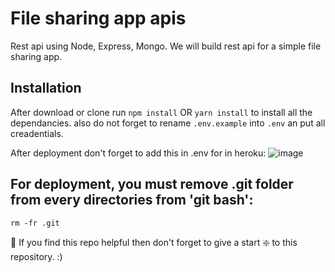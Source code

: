 # File sharing app apis

Rest api using Node, Express, Mongo.
We will build rest api for a simple file sharing app. 

## Installation 
After download or clone run `npm install` OR `yarn install` to install all the dependancies.
also do not forget to rename `.env.example` into `.env` an put all creadentials.

After deployment don't forget to add this in .env for in heroku:
![image](https://user-images.githubusercontent.com/65277490/176966082-cf8d2332-b1ef-4003-89ec-25c64b0b3146.png)

## For deployment, you must remove .git folder from every directories from 'git bash':
```
rm -fr .git
````

🙏 If you find this repo helpful then don't forget to give a start ❇️ to this repository. :)
